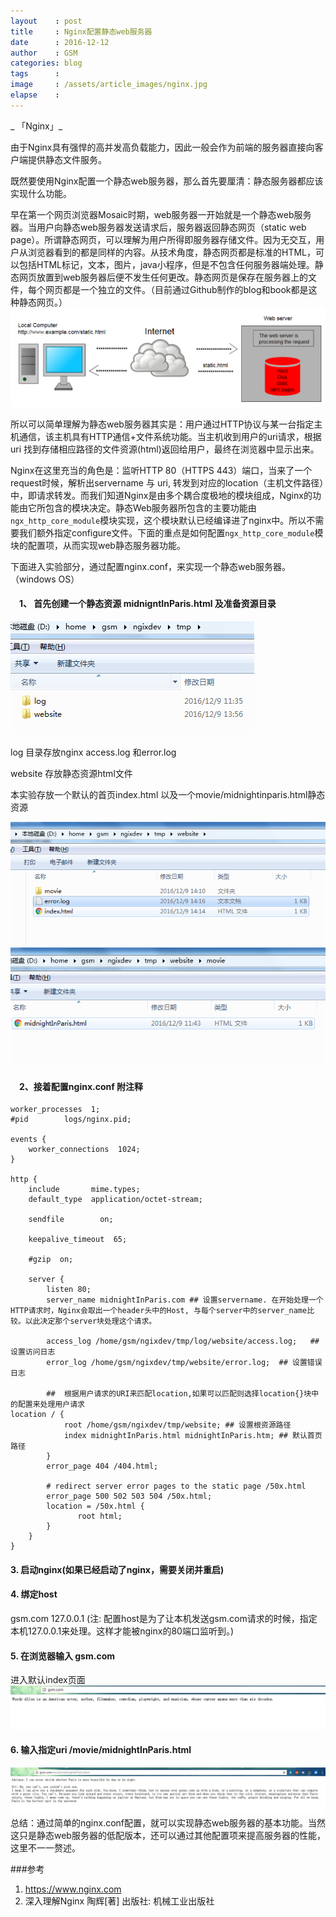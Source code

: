 ```yaml
---
layout    : post
title     : Nginx配置静态web服务器
date      : 2016-12-12
author    : GSM
categories: blog             
tags      :
image     : /assets/article_images/nginx.jpg
elapse    :
---
```

_ 「Nginx」_

由于Nginx具有强悍的高并发高负载能力，因此一般会作为前端的服务器直接向客户端提供静态文件服务。

既然要使用Nginx配置一个静态web服务器，那么首先要厘清：静态服务器都应该实现什么功能。

早在第一个网页浏览器Mosaic时期，web服务器一开始就是一个静态web服务器。当用户向静态web服务器发送请求后，服务器返回静态网页（static web page）。所谓静态网页，可以理解为用户所得即服务器存储文件。因为无交互，用户从浏览器看到的都是同样的内容。从技术角度，静态网页都是标准的HTML，可以包括HTML标记，文本，图片，java小程序，但是不包含任何服务器端处理。静态网页放置到web服务器后便不发生任何更改。静态网页是保存在服务器上的文件，每个网页都是一个独立的文件。（目前通过Github制作的blog和book都是这种静态网页。）  
![](/assets/article_images/techarticles/nginxframework.png)  

所以可以简单理解为静态web服务器其实是：用户通过HTTP协议与某一台指定主机通信，该主机具有HTTP通信+文件系统功能。当主机收到用户的uri请求，根据uri 找到存储相应路径的文件资源(html)返回给用户，最终在浏览器中显示出来。

Nginx在这里充当的角色是：监听HTTP 80（HTTPS 443）端口，当来了一个request时候，解析出servername 与 uri, 转发到对应的location（主机文件路径）中，即请求转发。而我们知道Nginx是由多个耦合度极地的模块组成，Nginx的功能由它所包含的模块决定。静态Web服务器所包含的主要功能由`ngx_http_core_module`模块实现，这个模块默认已经编译进了nginx中。所以不需要我们额外指定configure文件。下面的重点是如何配置`ngx_http_core_module`模块的配置项，从而实现web静态服务器功能。

下面进入实验部分，通过配置nginx.conf，来实现一个静态web服务器。（windows OS）
#### 　1、 首先创建一个静态资源 midnigntInParis.html 及准备资源目录

![](/assets/article_images/techarticles/nginxstatic1.png)  

log 目录存放nginx access.log 和error.log

website 存放静态资源html文件

本实验存放一个默认的首页index.html 以及一个movie/midnightinparis.html静态资源

![](/assets/article_images/techarticles/nginxstatic2.png)  
![](/assets/article_images/techarticles/nginxstatic3.png)  

#### 　2、接着配置nginx.conf 附注释
```
worker_processes  1; 
#pid        logs/nginx.pid;

events {
    worker_connections  1024;
}

http {
    include       mime.types;
    default_type  application/octet-stream;

    sendfile        on;

    keepalive_timeout  65;

    #gzip  on;

    server {
        listen 80;
        server_name midnightInParis.com ## 设置servername. 在开始处理一个HTTP请求时，Nginx会取出一个header头中的Host, 与每个server中的server_name比较。以此决定那个server块处理这个请求。
        
        access_log /home/gsm/ngixdev/tmp/log/website/access.log;   ## 设置访问日志
        error_log /home/gsm/ngixdev/tmp/website/error.log;  ## 设置错误日志

        ##  根据用户请求的URI来匹配location,如果可以匹配则选择location{}块中的配置来处理用户请求
location / {
            root /home/gsm/ngixdev/tmp/website; ## 设置根资源路径
            index midnightInParis.html midnightInParis.htm; ## 默认首页路径
        }
        error_page 404 /404.html;
        
        # redirect server error pages to the static page /50x.html
        error_page 500 502 503 504 /50x.html;
        location = /50x.html {
               root html;
        }
    }
}
```

#### 3. 启动nginx(如果已经启动了nginx，需要关闭并重启)
#### 4. 绑定host
gsm.com 127.0.0.1
(注: 配置host是为了让本机发送gsm.com请求的时候，指定本机127.0.0.1来处理。这样才能被nginx的80端口监听到。)
#### 5. 在浏览器输入 gsm.com
进入默认index页面
![](/assets/article_images/techarticles/nginxstatic4.png)  
#### 6. 输入指定uri /movie/midnightInParis.html
![](/assets/article_images/techarticles/nginxstatic5.png)  
总结：通过简单的nginx.conf配置，就可以实现静态web服务器的基本功能。当然这只是静态web服务器的低配版本，还可以通过其他配置项来提高服务器的性能，这里不一一赘述。

###参考
1. https://www.nginx.com
2. 深入理解Nginx  陶辉[著] 出版社: 机械工业出版社